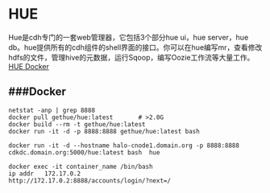 HUE
=========
Hue是cdh专门的一套web管理器，它包括3个部分hue ui，hue server，hue db。hue提供所有的cdh组件的shell界面的接口。你可以在hue编写mr，查看修改hdfs的文件，管理hive的元数据，运行Sqoop，编写Oozie工作流等大量工作。
[HUE Docker](http://gethue.com/getting-started-with-hue-in-2-minutes-with-docker/)

###Docker
----------
```
netstat -anp | grep 8888
docker pull gethue/hue:latest       # >2.0G
docker build --rm -t gethue/hue:latest
docker run -it -d -p 8888:8888 gethue/hue:latest bash

docker run -it -d --hostname halo-cnode1.domain.org -p 8888:8888 cdkdc.domain.org:5000/hue:latest bash  hue

docker exec -it container_name /bin/bash
ip addr   172.17.0.2
http://172.17.0.2:8888/accounts/login/?next=/
```
